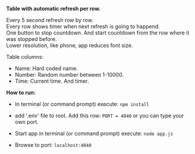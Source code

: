 **Table with automatic refresh per row.**<br>

Every 5 second refresh row by row. <br>
Every row shows timer when next refresh is going to happend.<br>
One button to stop countdown. And start countdown from the row where it was stopped before.<br>
Lower resolution, like phone, app reduces font size.<br>

Table columns:
- Name: Hard coded name. 
- Number: Random number between 1-10000.
- Time: Current time. And timer.

**How to run:**<br>

- In terminal (or command prompt) execute: `npm install`
- add '.env' file to root. Add this row: `PORT = 4040` or you can type your own port.

- Start app in terminal (or command prompt) execute: `node app.js`
- Browse to port: `localhost:4040`
